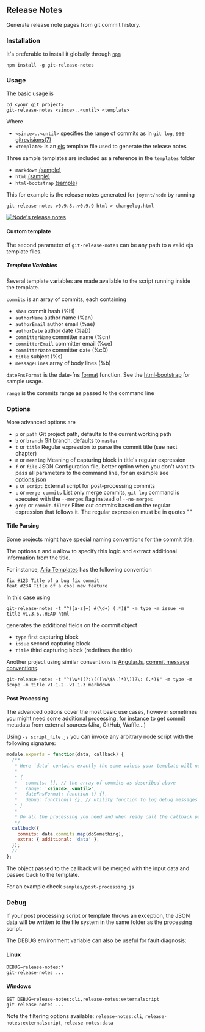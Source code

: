 ## Release Notes

Generate release note pages from git commit history.

### Installation

It's preferable to install it globally through [`npm`](https://www.npmjs.com/package/git-release-notes)

    npm install -g git-release-notes

### Usage

The basic usage is

    cd <your_git_project>
    git-release-notes <since>..<until> <template>

Where

* `<since>..<until>` specifies the range of commits as in `git log`, see [gitrevisions(7)](http://www.kernel.org/pub/software/scm/git/docs/gitrevisions.html)
* `<template>` is an [ejs](https://github.com/visionmedia/ejs) template file used to generate the release notes

Three sample templates are included as a reference in the `templates` folder

 * `markdown` [(sample)](https://github.com/ariatemplates/git-release-notes/blob/master/samples/output-markdown.md)
 * `html` [(sample)](http://htmlpreview.github.io/?https://github.com/ariatemplates/git-release-notes/blob/master/samples/output-html.html)
 * `html-bootstrap` [(sample)](http://htmlpreview.github.io/?https://github.com/ariatemplates/git-release-notes/blob/master/samples/output-html-bootstrap.html)

This for example is the release notes generated for `joyent/node` by running

    git-release-notes v0.9.8..v0.9.9 html > changelog.html

[<img src="https://github.com/ariatemplates/git-release-notes/raw/master/samples/node_thumb.png" alt="Node's release notes">](https://github.com/ariatemplates/git-release-notes/raw/master/samples/node.png)


#### Custom template

The second parameter of `git-release-notes` can be any path to a valid ejs template files.

##### Template Variables

Several template variables are made available to the script running inside the template.

`commits` is an array of commits, each containing

* `sha1` commit hash (%H)
* `authorName` author name (%an)
* `authorEmail` author email (%ae)
* `authorDate` author date (%aD)
* `committerName` committer name (%cn)
* `committerEmail` committer email (%ce)
* `committerDate` committer date (%cD)
* `title` subject (%s)
* `messageLines` array of body lines (%b)

`dateFnsFormat` is the date-fns [format](https://date-fns.org/docs/format) function. See the [html-bootstrap](https://github.com/ariatemplates/git-release-notes/blob/master/templates/html-bootstrap.ejs) for sample usage.

`range` is the commits range as passed to the command line

### Options

More advanced options are

* `p` or `path` Git project path, defaults to the current working path
* `b` or `branch` Git branch, defaults to `master`
* `t` or `title` Regular expression to parse the commit title (see next chapter)
* `m` or `meaning` Meaning of capturing block in title's regular expression
* `f` or `file` JSON Configuration file, better option when you don't want to pass all parameters to the command line, for an example see [options.json](https://github.com/ariatemplates/git-release-notes/blob/master/options.json)
* `s` or `script` External script for post-processing commits
* `c` or `merge-commits` List only merge commits, `git log` command is executed with the `--merges` flag instead of `--no-merges`
* `grep` or `commit-filter` Filter out commits based on the regular expression that follows it. The regular expression must be in quotes ""

#### Title Parsing

Some projects might have special naming conventions for the commit title.

The options `t` and `m` allow to specify this logic and extract additional information from the title.

For instance, [Aria Templates](https://github.com/ariatemplates/ariatemplates) has the following convention

    fix #123 Title of a bug fix commit
    feat #234 Title of a cool new feature

In this case using

```
git-release-notes -t "^([a-z]+) #(\d+) (.*)$" -m type -m issue -m title v1.3.6..HEAD html
```

generates the additional fields on the commit object

* `type` first capturing block
* `issue` second capturing block
* `title` third capturing block (redefines the title)


Another project using similar conventions is [AngularJs](https://github.com/angular/angular.js), [commit message conventions](https://docs.google.com/document/d/1QrDFcIiPjSLDn3EL15IJygNPiHORgU1_OOAqWjiDU5Y/edit#).

```
git-release-notes -t "^(\w*)(?:\(([\w\$\.]*)\))?\: (.*)$" -m type -m scope -m title v1.1.2..v1.1.3 markdown
```

#### Post Processing

The advanced options cover the most basic use cases, however sometimes you might need some additional processing, for instance to get commit metadata from external sources (Jira, GitHub, Waffle...)

Using `-s script_file.js` you can invoke any arbitrary node script with the following signature:

```js
module.exports = function(data, callback) {
  /**
   * Here `data` contains exactly the same values your template will normally receive. e.g.
   *
   * {
   *   commits: [], // the array of commits as described above
   *   range: '<since>..<until>',
   *   dateFnsFormat: function () {},
   *   debug: function() {}, // utility function to log debug messages
   * }
   *
   * Do all the processing you need and when ready call the callback passing the new data structure
   */
  callback({
    commits: data.commits.map(doSomething),
    extra: { additional: 'data' },
  });
  //
};
```

The object passed to the callback will be merged with the input data and passed back to the template.

For an example check `samples/post-processing.js`

### Debug
If your post processing script or template throws an exception, the JSON data will be written to the file system in the same folder as the processing script.

The DEBUG environment variable can also be useful for fault diagnosis:

#### Linux
    DEBUG=release-notes:*
    git-release-notes ...

#### Windows

    SET DEBUG=release-notes:cli,release-notes:externalscript
    git-release-notes ...

Note the filtering options available: `release-notes:cli`, `release-notes:externalscript`, `release-notes:data`
